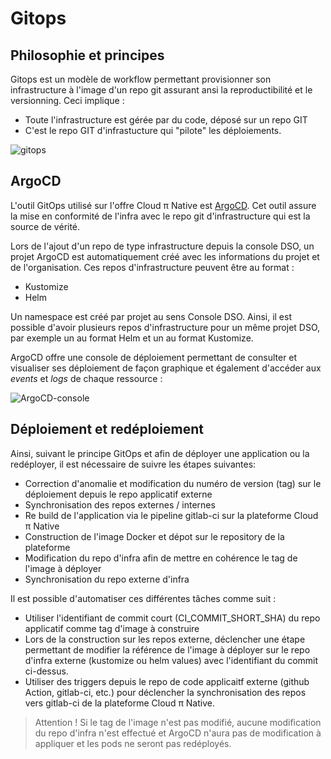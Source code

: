 # Gitops

## Philosophie et principes

Gitops est un modèle de workflow permettant provisionner son infrastructure à l'image d'un repo git assurant 
ansi la reproductibilité et le versionning. Ceci implique :
  - Toute l'infrastructure est gérée par du code, déposé sur un repo GIT
  - C'est le repo GIT d'infrastucture qui "pilote" les déploiements.

![gitops](/img/gitops.png)

## ArgoCD

L'outil GitOps utilisé sur l'offre Cloud π Native est [ArgoCD](https://argo-cd.readthedocs.io/en/stable/). Cet outil assure la mise en conformité de l'infra avec le repo git d'infrastructure qui est la source de vérité.

Lors de l'ajout d'un repo de type infrastructure depuis la console DSO, un projet ArgoCD est automatiquement créé avec les informations du projet et de l'organisation. Ces repos d'infrastructure peuvent être au format :
  - Kustomize
  - Helm

Un namespace est créé par projet au sens Console DSO. Ainsi, il est possible d'avoir plusieurs repos d'infrastructure pour un même projet DSO, par exemple un au format Helm et un au format Kustomize.

ArgoCD offre une console de déploiement permettant de consulter et visualiser ses déploiement de façon graphique et également d'accéder aux *events* et *logs* de chaque ressource :

![ArgoCD-console](/img/argocd-example.png)

## Déploiement et redéploiement

Ainsi, suivant le principe GitOps et afin de déployer une application ou la redéployer, il est nécessaire de suivre les étapes suivantes:
 - Correction d'anomalie et modification du numéro de version (tag) sur le déploiement depuis le repo applicatif externe
 - Synchronisation des repos externes / internes
 - Re build de l'application via le pipeline gitlab-ci sur la plateforme Cloud π Native
 - Construction de l'image Docker et dépot sur le repository de la plateforme
 - Modification du repo d'infra afin de mettre en cohérence le tag de l'image à déployer
 - Synchronisation du repo externe d'infra

Il est possible d'automatiser ces différentes tâches comme suit :
  - Utiliser l'identifiant de commit court (CI_COMMIT_SHORT_SHA) du repo applicatif comme tag d'image à construire 
  - Lors de la construction sur les repos externe, déclencher une étape permettant de modifier la référence de l'image à déployer sur le repo d'infra externe (kustomize ou helm values) avec l'identifiant du commit ci-dessus.
  - Utiliser des triggers depuis le repo de code applicaitf externe (github Action, gitlab-ci, etc.) pour déclencher la synchronisation des repos vers gitlab-ci de la plateforme Cloud π Native.

> Attention ! Si le tag de l'image n'est pas modifié, aucune modification du repo d'infra n'est effectué et ArgoCD n'aura pas de modification à appliquer et les pods ne seront pas redéployés.
